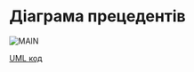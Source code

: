 # Діаграма прецедентів

![MAIN](http://www.plantuml.com/plantuml/png/dLPDRzj64BtpLonywSbEBCb54JX2WW3DfGKAjBu526YALeGef45IbwA7H6hL7eGqQGC72DewRWwzgdAKoDI7_yBm7_NDBZqIhQKAv41Qdfrvy_RDx73ln8aR9PqdRITgDHybwf7lDlp8sJyAWqJ5hU_zsvMQyi9s6Dq-RBlUu_etUBbD_vRQFwn_xRO2nmyQLr5EqahQ_chmxXU5uE-Yrh7wgfKKVJul-D2hx8I6T9uznNj6GqMN-3dE-ZIcztZcMHSE8vtNv7DSBmaZjKM_PoVPComFjfGRg_iTFqvaxGqj03FHwpqQqJ3xMNiTn7uaJgTmGHPseY6SvZIXLBlTRVh14koCfW3vGFyQUYS8wJ8w-AOqqG7VTewFmsWPyWBaP_2SvnonEoG19mFVU08fdS_KmJq_LaU8qEnlEPtOzzpOLrkG--3Umztz6uVr1m6T8l8NK4WvVGyyfe1E0Td7tmk61DBkGmro7QEIOxo5gA-42mApNnMbwpBHCCUhsF6gc_0kROeAOjMEMCiHNz38Q8IWZ__3KN42n9GaL0oWK8C5NUAPuJa7p7EEO2tXFSb9rUoazZw557iWPYsjeeKKRK4ZOzRUy6EGteFWVXWssxu2paHzwNh-OHW-pYdk6Og5Xk56BksNjwm9doh33QhCGTf60iuhBAIJ6BsiaLu3PQnb_u37GA-tPVPQsiW29btq4a0BG3nVyfHciSH9hxnXUVFnq5kBhLbZzrRKkU0EG0mau6XemwHX0FrSavIcUB_FUZTefaznN_3t33xNmpFrC1EZj21dI3VYbjcecCYlmQpwbnTtKmKOhzW-PbwL4_w35Zn-hyqAbljAT25he4hf_YMpKgX-f966dckiWOBNYAUgzLZnz9UDc5o5hPXXMhgHbpG5xxIerUOqq9yXopRq6qsq_jCDjQIBV43188sAfQU5tLZJL2NDM7FySOcwTeQn_DFg606uPIQcPYhogYfqDWnosEIJT9U_OB7omY3mlQGL1h6ZsqTjjxT_g9iFAB_KTeV_DvF9r0K-aVXemDo93L8pGOuT7Sm-zUNtgsYis8nLcx5cCShaD8mbaMn2qgoRggkcXacnPf99a4l4HZd01QESGj5As1Y3Y2W1if1h2JilI7yMhHMhLGfhxdj7OPY0Bls3vkgQKvXrvLP3v_YtXruQxgYh2O1c6wpUoUQ5MndzIN_JEtgdC91FgQzWdErGVuVEJ8i2xrasu5yyQHruJJXkktApSbDVwN92T_0RjzB_0000)

[UML код](https://github.com/kpi-db-subgroup/kpi-db-subgroup/blob/master/UML/MAIN.pu)
